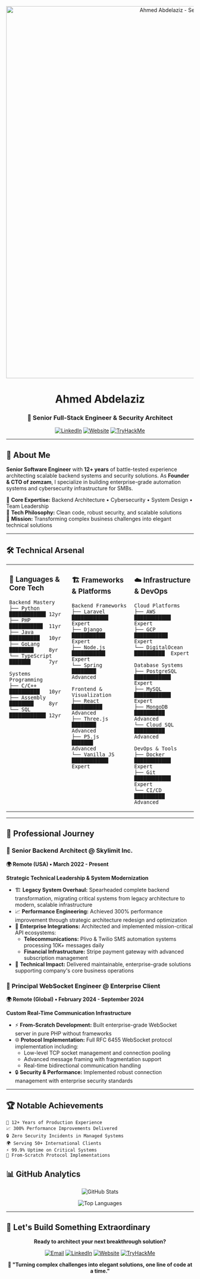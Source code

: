 <div align="center">
  <img src="xa.png" width="1000" alt="Ahmed Abdelaziz - Senior Software Engineer">
  
  # Ahmed Abdelaziz
  ### 🚀 Senior Full-Stack Engineer & Security Architect
  
  [![LinkedIn](https://img.shields.io/badge/LinkedIn-0077B5?style=for-the-badge&logo=linkedin&logoColor=white)](https://linkedin.com/in/zomzam-aar/)
  [![Website](https://img.shields.io/badge/Website-4285F4?style=for-the-badge&logo=google-chrome&logoColor=white)](https://zomzam.com)
  [![TryHackMe](https://img.shields.io/badge/TryHackMe-212C42?style=for-the-badge&logo=tryhackme&logoColor=white)](https://tryhackme.com/p/ahmed)
  
</div>

---

## 💫 About Me

**Senior Software Engineer** with **12+ years** of battle-tested experience architecting scalable backend systems and security solutions. As **Founder & CTO of zomzam**, I specialize in building enterprise-grade automation systems and cybersecurity infrastructure for SMBs.

🎯 **Core Expertise:** Backend Architecture • Cybersecurity • System Design • Team Leadership  
🔧 **Tech Philosophy:** Clean code, robust security, and scalable solutions  
🌟 **Mission:** Transforming complex business challenges into elegant technical solutions

---

## 🛠️ Technical Arsenal

<table>
<tr>
<td valign="top" width="33%">

### 🎯 Languages & Core Tech
```text
Backend Mastery
├── Python      ████████████ 12yr
├── PHP         ███████████  11yr
├── Java        ██████████   10yr
├── GoLang      ████████     8yr
└── TypeScript  ███████      7yr

Systems Programming
├── C/C++       ██████████   10yr
├── Assembly    ████████     8yr
└── SQL         ████████████ 12yr
```

</td>
<td valign="top" width="33%">

### 🏗️ Frameworks & Platforms
```text
Backend Frameworks
├── Laravel     ████████████ Expert
├── Django      ███████████  Expert  
├── Node.js     ███████████  Expert
└── Spring      ████████     Advanced

Frontend & Visualization
├── React       ██████████   Advanced
├── Three.js    ████████     Advanced
├── P5.js       ███████      Advanced
└── Vanilla JS  ████████████ Expert
```

</td>
<td valign="top" width="33%">

### ☁️ Infrastructure & DevOps
```text
Cloud Platforms
├── AWS         ████████████ Expert
├── GCP         ███████████  Expert
└── DigitalOcean ██████████  Expert

Database Systems
├── PostgreSQL  ████████████ Expert
├── MySQL       ████████████ Expert
├── MongoDB     ██████████   Advanced
└── Cloud SQL   ██████████   Advanced

DevOps & Tools
├── Docker      ████████████ Expert
├── Git         ████████████ Expert
└── CI/CD       ██████████   Advanced
```

</td>
</tr>
</table>

---

## 🚀 Professional Journey

### 💼 **Senior Backend Architect** @ Skylimit Inc. 
**🌍 Remote (USA) • March 2022 - Present**

**Strategic Technical Leadership & System Modernization**
- 🏗️ **Legacy System Overhaul:** Spearheaded complete backend transformation, migrating critical systems from legacy architecture to modern, scalable infrastructure
- 📈 **Performance Engineering:** Achieved 300% performance improvement through strategic architecture redesign and optimization
- 🔗 **Enterprise Integrations:** Architected and implemented mission-critical API ecosystems:
  - **Telecommunications:** Plivo & Twilio SMS automation systems processing 10K+ messages daily
  - **Financial Infrastructure:** Stripe payment gateway with advanced subscription management
- 🎯 **Technical Impact:** Delivered maintainable, enterprise-grade solutions supporting company's core business operations

### 🔧 **Principal WebSocket Engineer** @ Enterprise Client
**🌍 Remote (Global) • February 2024 - September 2024**

**Custom Real-Time Communication Infrastructure**
- ⚡ **From-Scratch Development:** Built enterprise-grade WebSocket server in pure PHP without frameworks
- 🌐 **Protocol Implementation:** Full RFC 6455 WebSocket protocol implementation including:
  - Low-level TCP socket management and connection pooling
  - Advanced message framing with fragmentation support
  - Real-time bidirectional communication handling
- 🔒 **Security & Performance:** Implemented robust connection management with enterprise security standards

---

## 🏆 Notable Achievements

```text
🎯 12+ Years of Production Experience
📈 300% Performance Improvements Delivered  
🔒 Zero Security Incidents in Managed Systems
🌍 Serving 50+ International Clients
⚡ 99.9% Uptime on Critical Systems
🚀 From-Scratch Protocol Implementations
```

## 📊 GitHub Analytics

<div align="center">
  
![GitHub Stats](https://github-readme-stats.vercel.app/api?username=zomzam-aar&show_icons=true&theme=radical&hide_border=true&count_private=true)

![Top Languages](https://github-readme-stats.vercel.app/api/top-langs/?username=zomzam-aar&layout=compact&theme=radical&hide_border=true)

</div>

---

## 🤝 Let's Build Something Extraordinary

<div align="center">
  
**Ready to architect your next breakthrough solution?**

[![Email](https://img.shields.io/badge/Email-D14836?style=for-the-badge&logo=gmail&logoColor=white)](mailto:contact@zomzam.com)
[![LinkedIn](https://img.shields.io/badge/LinkedIn-0077B5?style=for-the-badge&logo=linkedin&logoColor=white)](https://linkedin.com/in/zomzam-aar/)
[![Website](https://img.shields.io/badge/Portfolio-4285F4?style=for-the-badge&logo=google-chrome&logoColor=white)](https://zomzam.com)
[![TryHackMe](https://img.shields.io/badge/TryHackMe-212C42?style=for-the-badge&logo=tryhackme&logoColor=white)](https://tryhackme.com/p/ahmed)

**🌟 "Turning complex challenges into elegant solutions, one line of code at a time."**

</div>

